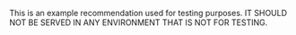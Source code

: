 This is an example recommendation used for testing purposes. IT SHOULD NOT BE SERVED IN ANY ENVIRONMENT THAT IS NOT FOR TESTING.
